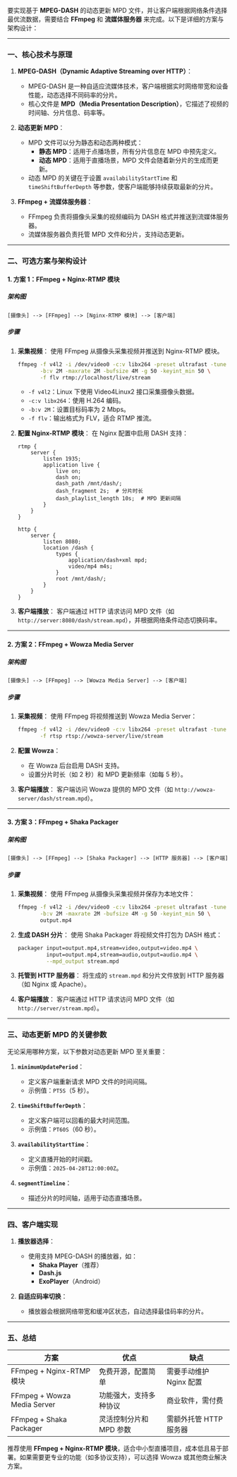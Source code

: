 
要实现基于 **MPEG-DASH** 的动态更新 MPD 文件，并让客户端根据网络条件选择最优流数据，需要结合 **FFmpeg** 和 **流媒体服务器** 来完成。以下是详细的方案与架构设计：

---

### **一、核心技术与原理**
1. **MPEG-DASH（Dynamic Adaptive Streaming over HTTP）**：
   - MPEG-DASH 是一种自适应流媒体技术，客户端根据实时网络带宽和设备性能，动态选择不同码率的分片。
   - 核心文件是 **MPD（Media Presentation Description）**，它描述了视频的时间轴、分片信息、码率等。

2. **动态更新 MPD**：
   - MPD 文件可以分为静态和动态两种模式：
     - **静态 MPD**：适用于点播场景，所有分片信息在 MPD 中预先定义。
     - **动态 MPD**：适用于直播场景，MPD 文件会随着新分片的生成而更新。
   - 动态 MPD 的关键在于设置 `availabilityStartTime` 和 `timeShiftBufferDepth` 等参数，使客户端能够持续获取最新的分片。

3. **FFmpeg + 流媒体服务器**：
   - FFmpeg 负责将摄像头采集的视频编码为 DASH 格式并推送到流媒体服务器。
   - 流媒体服务器负责托管 MPD 文件和分片，支持动态更新。

---

### **二、可选方案与架构设计**

#### **1. 方案 1：FFmpeg + Nginx-RTMP 模块**
##### **架构图**
```
[摄像头] --> [FFmpeg] --> [Nginx-RTMP 模块] --> [客户端]
```

##### **步骤**
1. **采集视频**：
   使用 FFmpeg 从摄像头采集视频并推送到 Nginx-RTMP 模块。
   ```bash
   ffmpeg -f v4l2 -i /dev/video0 -c:v libx264 -preset ultrafast -tune zerolatency \
          -b:v 2M -maxrate 2M -bufsize 4M -g 50 -keyint_min 50 \
          -f flv rtmp://localhost/live/stream
   ```
   - `-f v4l2`：Linux 下使用 Video4Linux2 接口采集摄像头数据。
   - `-c:v libx264`：使用 H.264 编码。
   - `-b:v 2M`：设置目标码率为 2 Mbps。
   - `-f flv`：输出格式为 FLV，适合 RTMP 推流。

2. **配置 Nginx-RTMP 模块**：
   在 Nginx 配置中启用 DASH 支持：
   ```nginx
   rtmp {
       server {
           listen 1935;
           application live {
               live on;
               dash on;
               dash_path /mnt/dash/;
               dash_fragment 2s;  # 分片时长
               dash_playlist_length 10s;  # MPD 更新间隔
           }
       }
   }

   http {
       server {
           listen 8080;
           location /dash {
               types {
                   application/dash+xml mpd;
                   video/mp4 m4s;
               }
               root /mnt/dash/;
           }
       }
   }
   ```

3. **客户端播放**：
   客户端通过 HTTP 请求访问 MPD 文件（如 `http://server:8080/dash/stream.mpd`），并根据网络条件动态切换码率。

---

#### **2. 方案 2：FFmpeg + Wowza Media Server**
##### **架构图**
```
[摄像头] --> [FFmpeg] --> [Wowza Media Server] --> [客户端]
```

##### **步骤**
1. **采集视频**：
   使用 FFmpeg 将视频推送到 Wowza Media Server：
   ```bash
   ffmpeg -f v4l2 -i /dev/video0 -c:v libx264 -preset ultrafast -tune zerolatency \
          -f rtsp rtsp://wowza-server/live/stream
   ```

2. **配置 Wowza**：
   - 在 Wowza 后台启用 DASH 支持。
   - 设置分片时长（如 2 秒）和 MPD 更新频率（如每 5 秒）。

3. **客户端播放**：
   客户端访问 Wowza 提供的 MPD 文件（如 `http://wowza-server/dash/stream.mpd`）。

---

#### **3. 方案 3：FFmpeg + Shaka Packager**
##### **架构图**
```
[摄像头] --> [FFmpeg] --> [Shaka Packager] --> [HTTP 服务器] --> [客户端]
```

##### **步骤**
1. **采集视频**：
   使用 FFmpeg 从摄像头采集视频并保存为本地文件：
   ```bash
   ffmpeg -f v4l2 -i /dev/video0 -c:v libx264 -preset ultrafast -tune zerolatency \
          -b:v 2M -maxrate 2M -bufsize 4M -g 50 -keyint_min 50 \
          output.mp4
   ```

2. **生成 DASH 分片**：
   使用 Shaka Packager 将视频文件打包为 DASH 格式：
   ```bash
   packager input=output.mp4,stream=video,output=video.mp4 \
            input=output.mp4,stream=audio,output=audio.mp4 \
            --mpd_output stream.mpd
   ```

3. **托管到 HTTP 服务器**：
   将生成的 `stream.mpd` 和分片文件放到 HTTP 服务器（如 Nginx 或 Apache）。

4. **客户端播放**：
   客户端通过 HTTP 请求访问 MPD 文件（如 `http://server/stream.mpd`）。

---

### **三、动态更新 MPD 的关键参数**
无论采用哪种方案，以下参数对动态更新 MPD 至关重要：
1. **`minimumUpdatePeriod`**：
   - 定义客户端重新请求 MPD 文件的时间间隔。
   - 示例值：`PT5S`（5 秒）。

2. **`timeShiftBufferDepth`**：
   - 定义客户端可以回看的最大时间范围。
   - 示例值：`PT60S`（60 秒）。

3. **`availabilityStartTime`**：
   - 定义直播开始的时间戳。
   - 示例值：`2025-04-28T12:00:00Z`。

4. **`segmentTimeline`**：
   - 描述分片的时间轴，适用于动态直播场景。

---

### **四、客户端实现**
1. **播放器选择**：
   - 使用支持 MPEG-DASH 的播放器，如：
     - **Shaka Player**（推荐）
     - **Dash.js**
     - **ExoPlayer**（Android）

2. **自适应码率切换**：
   - 播放器会根据网络带宽和缓冲区状态，自动选择最佳码率的分片。

---

### **五、总结**
| **方案**                  | **优点**                                          | **缺点**                           |
|---------------------------|--------------------------------------------------|-----------------------------------|
| FFmpeg + Nginx-RTMP 模块   | 免费开源，配置简单                               | 需要手动维护 Nginx 配置           |
| FFmpeg + Wowza Media Server| 功能强大，支持多种协议                          | 商业软件，需付费                 |
| FFmpeg + Shaka Packager    | 灵活控制分片和 MPD 参数                          | 需额外托管 HTTP 服务器            |

推荐使用 **FFmpeg + Nginx-RTMP 模块**，适合中小型直播项目，成本低且易于部署。如果需要更专业的功能（如多协议支持），可以选择 Wowza 或其他商业解决方案。